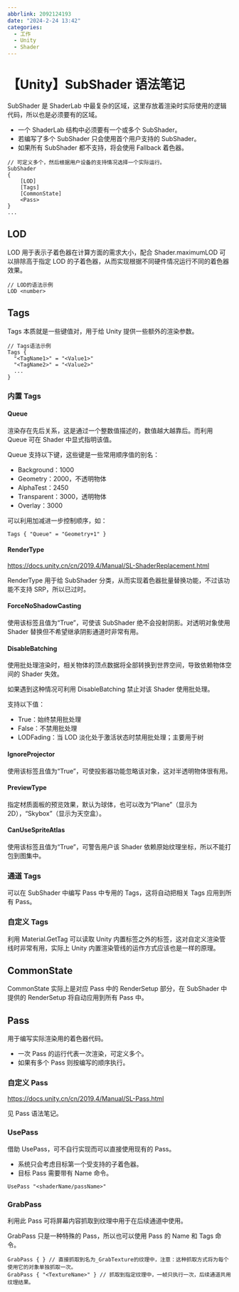 ```yaml
---
abbrlink: 2092124193
date: "2024-2-24 13:42"
categories:
  - 工作
  - Unity
  - Shader
---
```


# 【Unity】SubShader 语法笔记

SubShader 是 ShaderLab 中最复杂的区域，这里存放着渲染时实际使用的逻辑代码，所以也是必须要有的区域。

- 一个 ShaderLab 结构中必须要有一个或多个 SubShader。
- 若编写了多个 SubShader 只会使用首个用户支持的 SubShader。
- 如果所有 SubShader 都不支持，将会使用 Fallback 着色器。

```shaderlab
// 可定义多个，然后根据用户设备的支持情况选择一个实际运行。
SubShader
{
    [LOD]
    [Tags]
    [CommonState]
    <Pass>
}
...
```

## LOD

LOD 用于表示子着色器在计算方面的需求大小，配合 Shader.maximumLOD 可以排除高于指定 LOD 的子着色器，从而实现根据不同硬件情况运行不同的着色器效果。

```subShader
// LOD的语法示例
LOD <number>
```

## Tags

Tags 本质就是一些键值对，用于给 Unity 提供一些额外的渲染参数。

```shaderlab
// Tags语法示例
Tags {
  "<TagName1>" = "<Value1>"
  "<TagName2>" = "<Value2>"
  ...
}
```

### 内置 Tags

#### Queue

渲染存在先后关系，这是通过一个整数值描述的，数值越大越靠后。而利用 Queue 可在 Shader 中显式指明该值。

Queue 支持以下键，这些键是一些常用顺序值的别名：

- Background：1000
- Geometry：2000，不透明物体
- AlphaTest：2450
- Transparent：3000，透明物体
- Overlay：3000

可以利用加减进一步控制顺序，如：

```shaderlab
Tags { "Queue" = "Geometry+1" }
```

#### RenderType

https://docs.unity.cn/cn/2019.4/Manual/SL-ShaderReplacement.html

RenderType 用于给 SubShader 分类，从而实现着色器批量替换功能，不过该功能不支持 SRP，所以已过时。

#### ForceNoShadowCasting

使用该标签且值为“True”，可使该 SubShader 绝不会投射阴影。对透明对象使用 Shader 替换但不希望继承阴影通道时非常有用。

#### DisableBatching

使用批处理渲染时，相关物体的顶点数据将全部转换到世界空间，导致依赖物体空间的 Shader 失效。

如果遇到这种情况可利用 DisableBatching 禁止对该 Shader 使用批处理。

支持以下值：

- True：始终禁用批处理
- False：不禁用批处理
- LODFading：当 LOD 淡化处于激活状态时禁用批处理；主要用于树

#### IgnoreProjector

使用该标签且值为“True”，可使投影器功能忽略该对象，这对半透明物体很有用。

#### PreviewType

指定材质面板的预览效果，默认为球体，也可以改为“Plane”（显示为 2D），“Skybox”（显示为天空盒）。

#### CanUseSpriteAtlas

使用该标签且值为“True”，可警告用户该 Shader 依赖原始纹理坐标，所以不能打包到图集中。

### 通道 Tags

可以在 SubShader 中编写 Pass 中专用的 Tags，这将自动把相关 Tags 应用到所有 Pass。

### 自定义 Tags

利用 Material.GetTag 可以读取 Unity 内置标签之外的标签，这对自定义渲染管线时非常有用，实际上 Unity 内置渲染管线的运作方式应该也是一样的原理。

## CommonState

CommonState 实际上是对应 Pass 中的 RenderSetup 部分，在 SubShader 中提供的 RenderSetup 将自动应用到所有 Pass 中。

## Pass

用于编写实际渲染用的着色器代码。

- 一次 Pass 的运行代表一次渲染，可定义多个。
- 如果有多个 Pass 则按编写的顺序执行。

### 自定义 Pass

https://docs.unity.cn/cn/2019.4/Manual/SL-Pass.html

见 Pass 语法笔记。

### UsePass

借助 UsePass，可不自行实现而可以直接使用现有的 Pass。

- 系统只会考虑目标第一个受支持的子着色器。
- 目标 Pass 需要带有 Name 命令。

```shaderlab
UsePass "<shaderName/passName>"
```

### GrabPass

利用此 Pass 可将屏幕内容抓取到纹理中用于在后续通道中使用。

GrabPass 只是一种特殊的 Pass，所以也可以使用 Pass 的 Name 和 Tags 命令。

```shaderlab
GrabPass { } // 直接抓取到名为_GrabTexture的纹理中，注意：这种抓取方式将为每个使用它的对象单独抓取一次。
GrabPass { "<TextureName>" } // 抓取到指定纹理中，一帧只执行一次，后续通道共用纹理结果。
```
